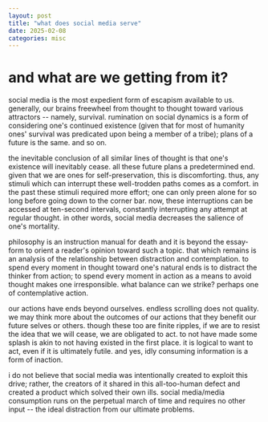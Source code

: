 ```yaml
---
layout: post
title: "what does social media serve"
date: 2025-02-08
categories: misc
---
```


# and what are we getting from it?

social media is the most expedient form of escapism available to us. generally, our brains freewheel from thought to thought toward various attractors -- namely, survival. rumination on social dynamics is a form of considering one's continued existence (given that for most of humanity ones' survival was predicated upon being a member of a tribe); plans of a future is the same. and so on.

the inevitable conclusion of all similar lines of thought is that one's existence will inevitably cease. all these future plans a predetermined end. given that we are ones for self-preservation, this is discomforting. thus, any stimuli which can interrupt these well-trodden paths comes as a comfort. in the past these stimuli required more effort; one can only preen alone for so long before going down to the corner bar. now, these interruptions can be accessed at ten-second intervals, constantly interrupting any attempt at regular thought. in other words, social media decreases the salience of one's mortality.

philosophy is an instruction manual for death and it is beyond the essay-form to orient a reader's opinion toward such a topic. that which remains is an analysis of the relationship between distraction and contemplation. to spend every moment in thought toward one's natural ends is to distract the thinker from action; to spend every moment in action as a means to avoid thought makes one irresponsible. what balance can we strike? perhaps one of contemplative action.

our actions have ends beyond ourselves. endless scrolling does not quality. we may think more about the outcomes of our actions that they benefit our future selves or others. though these too are finite ripples, if we are to resist the idea that we will cease, we are obligated to act. to not have made some splash is akin to not having existed in the first place. it is logical to want to act, even if it is ultimately futile. and yes, idly consuming information is a form of inaction.

i do not believe that social media was intentionally created to exploit this drive; rather, the creators of it shared in this all-too-human defect and created a product which solved their own ills. social media/media consumption runs on the perpetual march of time and requires no other input -- the ideal distraction from our ultimate problems.
